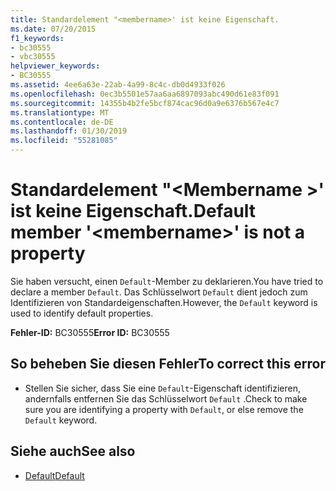 ```yaml
---
title: Standardelement "<membername>' ist keine Eigenschaft.
ms.date: 07/20/2015
f1_keywords:
- bc30555
- vbc30555
helpviewer_keywords:
- BC30555
ms.assetid: 4ee6a63e-22ab-4a99-8c4c-db0d4933f026
ms.openlocfilehash: 0ec3b5501e57aa6aa6897093abc490d61e83f091
ms.sourcegitcommit: 14355b4b2fe5bcf874cac96d0a9e6376b567e4c7
ms.translationtype: MT
ms.contentlocale: de-DE
ms.lasthandoff: 01/30/2019
ms.locfileid: "55281085"
---
```

# <a name="default-member-membername-is-not-a-property"></a><span data-ttu-id="3de01-102">Standardelement "\<Membername >' ist keine Eigenschaft.</span><span class="sxs-lookup"><span data-stu-id="3de01-102">Default member '\<membername>' is not a property</span></span>
<span data-ttu-id="3de01-103">Sie haben versucht, einen `Default`-Member zu deklarieren.</span><span class="sxs-lookup"><span data-stu-id="3de01-103">You have tried to declare a member `Default`.</span></span> <span data-ttu-id="3de01-104">Das Schlüsselwort `Default` dient jedoch zum Identifizieren von Standardeigenschaften.</span><span class="sxs-lookup"><span data-stu-id="3de01-104">However, the `Default` keyword is used to identify default properties.</span></span>  
  
 <span data-ttu-id="3de01-105">**Fehler-ID:** BC30555</span><span class="sxs-lookup"><span data-stu-id="3de01-105">**Error ID:** BC30555</span></span>  
  
## <a name="to-correct-this-error"></a><span data-ttu-id="3de01-106">So beheben Sie diesen Fehler</span><span class="sxs-lookup"><span data-stu-id="3de01-106">To correct this error</span></span>  
  
-   <span data-ttu-id="3de01-107">Stellen Sie sicher, dass Sie eine `Default`-Eigenschaft identifizieren, andernfalls entfernen Sie das Schlüsselwort `Default` .</span><span class="sxs-lookup"><span data-stu-id="3de01-107">Check to make sure you are identifying a property with `Default`, or else remove the `Default` keyword.</span></span>  
  
## <a name="see-also"></a><span data-ttu-id="3de01-108">Siehe auch</span><span class="sxs-lookup"><span data-stu-id="3de01-108">See also</span></span>
- [<span data-ttu-id="3de01-109">Default</span><span class="sxs-lookup"><span data-stu-id="3de01-109">Default</span></span>](../../visual-basic/language-reference/modifiers/default.md)
